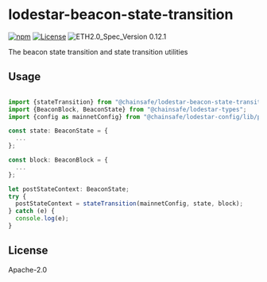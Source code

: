 # lodestar-beacon-state-transition
[![npm](https://img.shields.io/npm/v/@chainsafe/lodestar-beacon-state-transition)](https://www.npmjs.com/package/@chainsafe/lodestar-beacon-state-transition) 
[![License](https://img.shields.io/badge/License-Apache%202.0-blue.svg)](https://opensource.org/licenses/Apache-2.0)
![ETH2.0_Spec_Version 0.12.1](https://img.shields.io/badge/ETH2.0_Spec_Version-0.12.1-2e86c1.svg)


The beacon state transition and state transition utilities

## Usage

```typescript

import {stateTransition} from "@chainsafe/lodestar-beacon-state-transition";
import {BeaconBlock, BeaconState} from "@chainsafe/lodestar-types";
import {config as mainnetConfig} from "@chainsafe/lodestar-config/lib/presets/mainnet";

const state: BeaconState = {
  ...
};

const block: BeaconBlock = {
  ...
};

let postStateContext: BeaconState;
try {
  postStateContext = stateTransition(mainnetConfig, state, block);
} catch (e) {
  console.log(e);
}
```

## License

Apache-2.0
